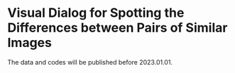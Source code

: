 # Visual Dialog for Spotting the Differences between Pairs of Similar Images
The data and codes will be published before 2023.01.01.